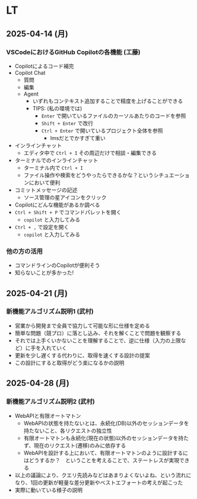 # LT

## 2025-04-14 (月)

### VSCodeにおけるGitHub Copilotの各機能 (工藤)

- Copilotによるコード補完
- Copilot Chat
  - 質問
  - 編集
  - Agent
    - いずれもコンテキスト追加することで精度を上げることができる
    - TIPS: (私の環境では)
      - `Enter` で開いているファイルのカーソルあたりのコードを参照
      - `Shift + Enter` で改行
      - `Ctrl + Enter` で開いているプロジェクト全体を参照
        - lmsだとでかすぎて重い
- インラインチャット
  - エディタ中で `Ctrl + I` その周辺だけで相談・編集できる
- ターミナルでのインラインチャット
  - ターミナル内で `Ctrl + I`
  - ファイル操作や検索をどうやったらできるかな？というシチュエーションにおいて便利
- コミットメッセージの記述
  - ソース管理の星アイコンをクリック
- Copilotにどんな機能があるか調べる
- `Ctrl + Shift + P` でコマンドパレットを開く
  - `copilot` と入力してみる
- `Ctrl + ,` で設定を開く
  - `copilot` と入力してみる

### 他の方の活用

- コマンドラインのCopilotが便利そう
- 知らないことが多かった!

## 2025-04-21 (月)

### 新機能アルゴリズム説明1 (武村)

- 営業から開発まで全員で協力して可能な形に仕様を定める
- 簡単な問題（競プロ）に落とし込み、それを解くことで問題を観察する
- それでは上手くいかないことを理解することで、逆に仕様（入力の上限など）に手を入れていく
- 更新を少し遅くする代わりに、取得を速くする設計の提案
- この設計にすると取得がどう楽になるかの説明

## 2025-04-28 (月)

### 新機能アルゴリズム説明2 (武村)

- WebAPIと有限オートマトン
  - WebAPIの状態を持たないとは、永続化(DB)以外のセッションデータを持たないこと、各リクエストの独立性
  - 有限オートマトンも永続化(現在の状態)以外のセッションデータを持たず、現在のリクエスト(遷移)のみに依存する
  - WebAPIを設計する上において、有限オートマトンのように設計するにはどうするか？　ということを考えることで、ステートレスが実現できる
- 以上の議論により、クエリ先読みなどはあまりよくないよね、という流れになり、1回の更新が軽量な差分更新やベストエフォートの考えが起こった
- 実際に動いている様子の説明
